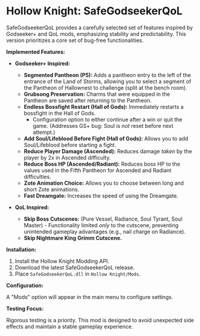 # Hollow Knight: SafeGodseekerQoL

SafeGodseekerQoL provides a carefully selected set of features inspired by Godseeker+ and QoL mods, emphasizing stability and predictability. This version prioritizes a core set of bug-free functionalities.

**Implemented Features:**

*   **Godseeker+ Inspired:**
    *   **Segmented Pantheon (P5):** Adds a pantheon entry to the left of the entrance of the Land of Storms, allowing you to select a segment of the Pantheon of Hallownest to challenge (split at the bench room).
    *   **Grubsong Preservation:** Charms that were equipped in the Pantheon are saved after returning to the Pantheon.
    *   **Endless Bossfight Restart (Hall of Gods):** Immediately restarts a bossfight in the Hall of Gods.
        *   Configuration option to either continue after a win or quit the game. (Addresses GS+ bug: Soul is *not* reset before next attempt.)
    *   **Add Soul/Lifeblood Before Fight (Hall of Gods):** Allows you to add Soul/Lifeblood before starting a fight.
    *   **Reduce Player Damage (Ascended):** Reduces damage *taken* by the player by 2x in Ascended difficulty.
    *   **Reduce Boss HP (Ascended/Radiant):** Reduces boss HP to the values used in the Fifth Pantheon for Ascended and Radiant difficulties.
    *   **Zote Animation Choice:** Allows you to choose between long and short Zote animations.
    *   **Fast Dreamgate:** Increases the speed of using the Dreamgate.

*   **QoL Inspired:**
    *   **Skip Boss Cutscenes:** (Pure Vessel, Radiance, Soul Tyrant, Soul Master) - Functionality limited *only* to the cutscene, preventing unintended gameplay advantages (e.g., nail charge on Radiance).
    *   **Skip Nightmare King Grimm Cutscene.**

**Installation:**

1.  Install the Hollow Knight Modding API.
2.  Download the latest SafeGodseekerQoL release.
3.  Place `SafeGodseekerQoL.dll` in `Hollow Knight/Mods`.

**Configuration:**

A "Mods" option will appear in the main menu to configure settings.

**Testing Focus:**

Rigorous testing is a priority. This mod is designed to avoid unexpected side effects and maintain a stable gameplay experience.
